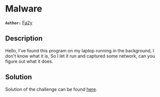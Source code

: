 # Malware

**`Author:`** [Fa2y](https://github.com/Fa2y)

## Description

Hello, I've found this program on my laptop running in the background, I don't know what it is,
So I let it run and captured some network, can you figure out what it does.

## Solution

Solution of the challenge can be found [here](solution/).
